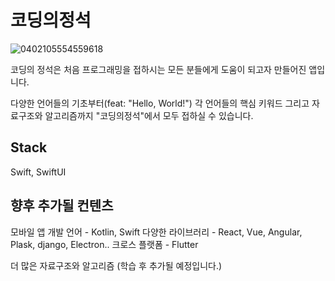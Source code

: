 # 코딩의정석

![0402105554559618](https://user-images.githubusercontent.com/108478436/229335062-f3f289f0-6152-40e4-b21d-de7c14c28664.jpg)



코딩의 정석은 처음 프로그래밍을 접하시는 모든 분들에게 도움이 되고자 만들어진 앱입니다.

다양한 언어들의 기초부터(feat: "Hello, World!") 각 언어들의 핵심 키워드 그리고 자료구조와 알고리즘까지 "코딩의정석"에서 모두 접하실 수 있습니다.

## Stack
Swift, SwiftUI

## 향후 추가될 컨텐츠
모바일 앱 개발 언어 - Kotlin, Swift
다양한 라이브러리 - React, Vue, Angular, Plask, django, Electron..
크로스 플랫폼 - Flutter

더 많은 자료구조와 알고리즘 (학습 후 추가될 예정입니다.)
